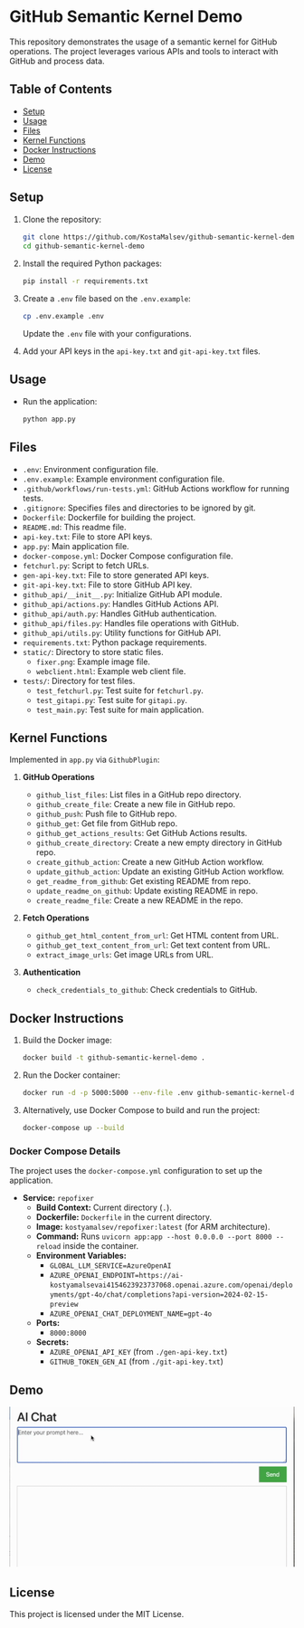 # GitHub Semantic Kernel Demo

This repository demonstrates the usage of a semantic kernel for GitHub operations. The project leverages various APIs and tools to interact with GitHub and process data. 

## Table of Contents

- [Setup](#setup)
- [Usage](#usage)
- [Files](#files)
- [Kernel Functions](#kernel-functions)
- [Docker Instructions](#docker-instructions)
- [Demo](#demo)
- [License](#license)

## Setup

1. Clone the repository:
    ```bash
    git clone https://github.com/KostaMalsev/github-semantic-kernel-demo.git
    cd github-semantic-kernel-demo
    ```

2. Install the required Python packages:
    ```bash
    pip install -r requirements.txt
    ```

3. Create a `.env` file based on the `.env.example`:
    ```bash
    cp .env.example .env
    ```

    Update the `.env` file with your configurations.

4. Add your API keys in the `api-key.txt` and `git-api-key.txt` files.

## Usage

- Run the application:
    ```bash
    python app.py
    ```

## Files

- `.env`: Environment configuration file.
- `.env.example`: Example environment configuration file.
- `.github/workflows/run-tests.yml`: GitHub Actions workflow for running tests.
- `.gitignore`: Specifies files and directories to be ignored by git.
- `Dockerfile`: Dockerfile for building the project.
- `README.md`: This readme file.
- `api-key.txt`: File to store API keys.
- `app.py`: Main application file.
- `docker-compose.yml`: Docker Compose configuration file.
- `fetchurl.py`: Script to fetch URLs.
- `gen-api-key.txt`: File to store generated API keys.
- `git-api-key.txt`: File to store GitHub API key.
- `github_api/__init__.py`: Initialize GitHub API module.
- `github_api/actions.py`: Handles GitHub Actions API.
- `github_api/auth.py`: Handles GitHub authentication.
- `github_api/files.py`: Handles file operations with GitHub.
- `github_api/utils.py`: Utility functions for GitHub API.
- `requirements.txt`: Python package requirements.
- `static/`: Directory to store static files.
  - `fixer.png`: Example image file.
  - `webclient.html`: Example web client file.
- `tests/`: Directory for test files.
  - `test_fetchurl.py`: Test suite for `fetchurl.py`.
  - `test_gitapi.py`: Test suite for `gitapi.py`.
  - `test_main.py`: Test suite for main application.

## Kernel Functions

Implemented in `app.py` via `GithubPlugin`:

1. **GitHub Operations**
   - `github_list_files`: List files in a GitHub repo directory.
   - `github_create_file`: Create a new file in GitHub repo.
   - `github_push`: Push file to GitHub repo.
   - `github_get`: Get file from GitHub repo.
   - `github_get_actions_results`: Get GitHub Actions results.
   - `github_create_directory`: Create a new empty directory in GitHub repo.
   - `create_github_action`: Create a new GitHub Action workflow.
   - `update_github_action`: Update an existing GitHub Action workflow.
   - `get_readme_from_github`: Get existing README from repo.
   - `update_readme_on_github`: Update existing README in repo.
   - `create_readme_file`: Create a new README in the repo.

2. **Fetch Operations**
   - `github_get_html_content_from_url`: Get HTML content from URL.
   - `github_get_text_content_from_url`: Get text content from URL.
   - `extract_image_urls`: Get image URLs from URL.

3. **Authentication**
   - `check_credentials_to_github`: Check credentials to GitHub.

## Docker Instructions

1. Build the Docker image:
    ```bash
    docker build -t github-semantic-kernel-demo .
    ```

2. Run the Docker container:
    ```bash
    docker run -d -p 5000:5000 --env-file .env github-semantic-kernel-demo
    ```

3. Alternatively, use Docker Compose to build and run the project:
    ```bash
    docker-compose up --build
    ```

### Docker Compose Details

The project uses the `docker-compose.yml` configuration to set up the application.

- **Service:** `repofixer`
  - **Build Context:** Current directory (`.`).
  - **Dockerfile:** `Dockerfile` in the current directory.
  - **Image:** `kostyamalsev/repofixer:latest` (for ARM architecture).
  - **Command:** Runs `uvicorn app:app --host 0.0.0.0 --port 8000 --reload` inside the container.
  - **Environment Variables:**
    - `GLOBAL_LLM_SERVICE=AzureOpenAI`
    - `AZURE_OPENAI_ENDPOINT=https://ai-kostyamalsevai4154623923737068.openai.azure.com/openai/deployments/gpt-4o/chat/completions?api-version=2024-02-15-preview`
    - `AZURE_OPENAI_CHAT_DEPLOYMENT_NAME=gpt-4o`
  - **Ports:**
    - `8000:8000`
  - **Secrets:**
    - `AZURE_OPENAI_API_KEY` (from `./gen-api-key.txt`)
    - `GITHUB_TOKEN_GEN_AI` (from `./git-api-key.txt`)

## Demo
![Demo](repofixer-demo4.gif)

## License

This project is licensed under the MIT License.
